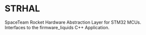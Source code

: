 # STRHAL
SpaceTeam Rocket Hardware Abstraction Layer for STM32 MCUs. Interfaces to the firmware_liquids C++ Application.
